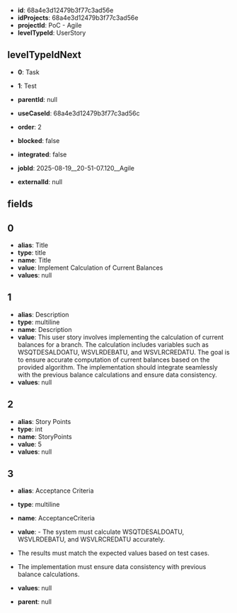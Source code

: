 - **id**: 68a4e3d12479b3f77c3ad56e
- **idProjects**: 68a4e3d12479b3f77c3ad56e
- **projectId**: PoC - Agile
- **levelTypeId**: UserStory
## levelTypeIdNext
- **0**: Task
- **1**: Test

- **parentId**: null
- **useCaseId**: 68a4e3d12479b3f77c3ad56c
- **order**: 2
- **blocked**: false
- **integrated**: false
- **jobId**: 2025-08-19__20-51-07.120__Agile
- **externalId**: null
## fields
## 0
- **alias**: Title
- **type**: title
- **name**: Title
- **value**: Implement Calculation of Current Balances
- **values**: null

## 1
- **alias**: Description
- **type**: multiline
- **name**: Description
- **value**: This user story involves implementing the calculation of current balances for a branch. The calculation includes variables such as WSQTDESALDOATU, WSVLRDEBATU, and WSVLRCREDATU. The goal is to ensure accurate computation of current balances based on the provided algorithm. The implementation should integrate seamlessly with the previous balance calculations and ensure data consistency.
- **values**: null

## 2
- **alias**: Story Points
- **type**: int
- **name**: StoryPoints
- **value**: 5
- **values**: null

## 3
- **alias**: Acceptance Criteria
- **type**: multiline
- **name**: AcceptanceCriteria
- **value**: - The system must calculate WSQTDESALDOATU, WSVLRDEBATU, and WSVLRCREDATU accurately.
- The results must match the expected values based on test cases.
- The implementation must ensure data consistency with previous balance calculations.
- **values**: null


- **parent**: null
